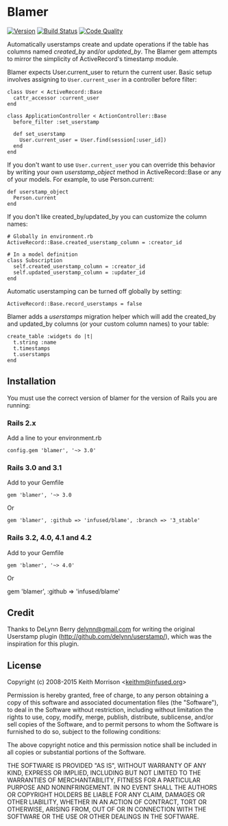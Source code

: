 # Blamer

[![Version](http://img.shields.io/gem/v/blamer.svg?style=flat)](https://rubygems.org/gems/blamer)
[![Build Status](http://img.shields.io/travis/infused/blamer/master.svg?style=flat)](http://travis-ci.org/infused/blamer)
[![Code Quality](http://img.shields.io/codeclimate/github/infused/blamer.svg?style=flat)](https://codeclimate.com/github/infused/blamer)

Automatically userstamps create and update operations if the table has columns named *created_by* and/or *updated_by*.
The Blamer gem attempts to mirror the simplicity of ActiveRecord's timestamp module.

Blamer expects User.current_user to return the current user. Basic setup involves assigning to `User.current_user` in a controller before filter:

    class User < ActiveRecord::Base
      cattr_accessor :current_user
    end

    class ApplicationController < ActionController::Base
      before_filter :set_userstamp

      def set_userstamp
        User.current_user = User.find(session[:user_id])
      end
    end

If you don't want to use `User.current_user` you can override this behavior by writing your own *userstamp_object* method in ActiveRecord::Base or any of your models. For example, to use Person.current:

    def userstamp_object
      Person.current
    end

If you don't like created_by/updated_by you can customize the column names:

    # Globally in environment.rb
    ActiveRecord::Base.created_userstamp_column = :creator_id

    # In a model definition
    class Subscription
      self.created_userstamp_column = :creator_id
      self.updated_userstamp_column = :updater_id
    end

Automatic userstamping can be turned off globally by setting:

    ActiveRecord::Base.record_userstamps = false

Blamer adds a *userstamps* migration helper which will add the created_by and updated_by columns (or your custom column names) to your table:

    create_table :widgets do |t|
      t.string :name
      t.timestamps
      t.userstamps
    end


## Installation

You must use the correct version of blamer for the version of Rails you are running:


### Rails 2.x

Add a line to your environment.rb

    config.gem 'blamer', '~> 3.0'

### Rails 3.0 and 3.1

Add to your Gemfile

    gem 'blamer', '~> 3.0

Or

    gem 'blamer', :github => 'infused/blame', :branch => '3_stable'

### Rails 3.2, 4.0, 4.1 and 4.2

Add to your Gemfile

    gem 'blamer', '~> 4.0'

Or

gem 'blamer', :github => 'infused/blame'


## Credit

Thanks to DeLynn Berry <delynn@gmail.com> for writing the original Userstamp plugin
(http://github.com/delynn/userstamp/), which was the inspiration for this plugin.


## License

Copyright (c) 2008-2015 Keith Morrison <<keithm@infused.org>>

Permission is hereby granted, free of charge, to any person
obtaining a copy of this software and associated documentation
files (the "Software"), to deal in the Software without
restriction, including without limitation the rights to use,
copy, modify, merge, publish, distribute, sublicense, and/or sell
copies of the Software, and to permit persons to whom the
Software is furnished to do so, subject to the following
conditions:

The above copyright notice and this permission notice shall be
included in all copies or substantial portions of the Software.

THE SOFTWARE IS PROVIDED "AS IS", WITHOUT WARRANTY OF ANY KIND,
EXPRESS OR IMPLIED, INCLUDING BUT NOT LIMITED TO THE WARRANTIES
OF MERCHANTABILITY, FITNESS FOR A PARTICULAR PURPOSE AND
NONINFRINGEMENT. IN NO EVENT SHALL THE AUTHORS OR COPYRIGHT
HOLDERS BE LIABLE FOR ANY CLAIM, DAMAGES OR OTHER LIABILITY,
WHETHER IN AN ACTION OF CONTRACT, TORT OR OTHERWISE, ARISING
FROM, OUT OF OR IN CONNECTION WITH THE SOFTWARE OR THE USE OR
OTHER DEALINGS IN THE SOFTWARE.
